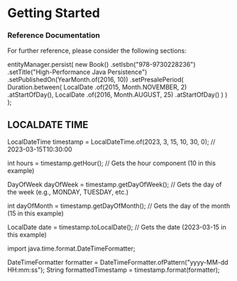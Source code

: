 # Getting Started

### Reference Documentation

For further reference, please consider the following sections:

entityManager.persist(
new Book()
.setIsbn("978-9730228236")
.setTitle("High-Performance Java Persistence")
.setPublishedOn(YearMonth.of(2016, 10))
.setPresalePeriod(
Duration.between(
LocalDate
.of(2015, Month.NOVEMBER, 2)
.atStartOfDay(),
LocalDate
.of(2016, Month.AUGUST, 25)
.atStartOfDay()
)
)
);

## LOCALDATE TIME

LocalDateTime timestamp = LocalDateTime.of(2023, 3, 15, 10, 30, 0); // 2023-03-15T10:30:00

int hours = timestamp.getHour(); // Gets the hour component (10 in this example)

DayOfWeek dayOfWeek = timestamp.getDayOfWeek(); // Gets the day of the week (e.g., MONDAY, TUESDAY, etc.)

int dayOfMonth = timestamp.getDayOfMonth(); // Gets the day of the month (15 in this example)

LocalDate date = timestamp.toLocalDate(); // Gets the date (2023-03-15 in this example)

import java.time.format.DateTimeFormatter;

DateTimeFormatter formatter = DateTimeFormatter.ofPattern("yyyy-MM-dd HH:mm:ss");
String formattedTimestamp = timestamp.format(formatter);
